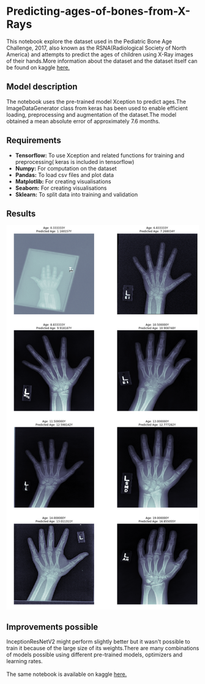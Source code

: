 # Predicting-ages-of-bones-from-X-Rays
This notebook explore the dataset used in the Pediatric Bone Age Challenge, 2017, also known as the RSNA(Radiological Society of North America) and attempts to predict the ages of children using X-Ray images of their hands.More information about the dataset and the dataset itself can be found on kaggle <a href = 'https://www.kaggle.com/kmader/rsna-bone-age'>here.</a><br>
## Model description
The notebook uses the pre-trained model Xception to predict ages.The ImageDataGenerator class from keras has been used to enable efficient loading, preprocessing and augmentation of the dataset.The model obtained a mean absolute error of approximately 7.6 months.<br>
## Requirements
<ul>
  <li> <b>Tensorflow:</b> To use Xception and related functions for training and preprocessing( keras is included in tensorflow)</li>
  <li><b> Numpy:</b> For computation on the dataset</li> 
  <li><b> Pandas:</b> To load csv files and plot data</li>
  <li><b> Matplotlib:</b> For creating visualisations</li>
  <li><b> Seaborn:</b> For creating visualisations</li>
  <li><b>Sklearn:</b> To split data into training and validation</li>
  </ul>
  
## Results
<img src ='hand_xray.png'></img>
  
## Improvements possible
InceptionResNetV2 might perform slightly better but it wasn't possible to train it because of the large size of its weights.There are many combinations of models possible using different pre-trained models, optimizers and learning rates.<br><br>
The same notebook is available on kaggle <a href = 'https://www.kaggle.com/daenys2000/bone-age-prediction'>here.</a>
